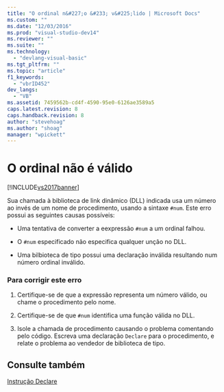 ```yaml
---
title: "O ordinal n&#227;o &#233; v&#225;lido | Microsoft Docs"
ms.custom: ""
ms.date: "12/03/2016"
ms.prod: "visual-studio-dev14"
ms.reviewer: ""
ms.suite: ""
ms.technology: 
  - "devlang-visual-basic"
ms.tgt_pltfrm: ""
ms.topic: "article"
f1_keywords: 
  - "vbrID452"
dev_langs: 
  - "VB"
ms.assetid: 7459562b-cd4f-4590-95e0-6126ae3589a5
caps.latest.revision: 8
caps.handback.revision: 8
author: "stevehoag"
ms.author: "shoag"
manager: "wpickett"
---
```

# O ordinal n&#227;o &#233; v&#225;lido
[!INCLUDE[vs2017banner](../../../csharp/includes/vs2017banner.md)]

Sua chamada à biblioteca de link dinâmico \(DLL\) indicada usa um número ao invés de um nome de procedimento, usando a sintaxe `#num`.  Este erro possui as seguintes causas possíveis:  
  
-   Uma tentativa de converter a eexpressão `#num` a um ordinal falhou.  
  
-   O `#num` especificado não especifica qualquer unção no DLL.  
  
-   Uma bilbioteca de tipo possui uma declaração inválida resultando num número ordinal inválido.  
  
### Para corrigir este erro  
  
1.  Certifique\-se de que a expressão representa um número válido, ou chame o procedimento pelo nome.  
  
2.  Certifique\-se de que `#num` identifica uma função válida no DLL.  
  
3.  Isole a chamada de procedimento causando o problema comentando pelo código.  Escreva uma declaração `Declare` para o procedimento, e relate o problema ao vendedor de biblioteca de tipo.  
  
## Consulte também  
 [Instrução Declare](../../../visual-basic/language-reference/statements/declare-statement.md)